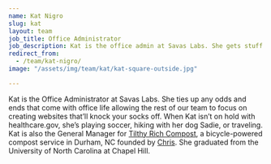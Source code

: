 ```yaml
---
name: Kat Nigro
slug: kat
layout: team
job_title: Office Administrator
job_description: Kat is the office admin at Savas Labs. She gets stuff done.
redirect_from:
  - /team/kat-nigro/
image: "/assets/img/team/kat/kat-square-outside.jpg"

---
```

Kat is the Office Administrator at Savas Labs. She ties up any odds and ends that come with office life allowing the rest of our team to focus on creating websites that’ll knock your socks off. When Kat isn’t on hold with healthcare.gov, she’s playing soccer, hiking with her dog Sadie, or traveling. Kat is also the General Manager for [Tilthy Rich Compost](https://tilthyrichcompost.com/), a bicycle-powered compost service in Durham, NC founded by [Chris](/company/chris-russo). She graduated from the University of North Carolina at Chapel Hill.
